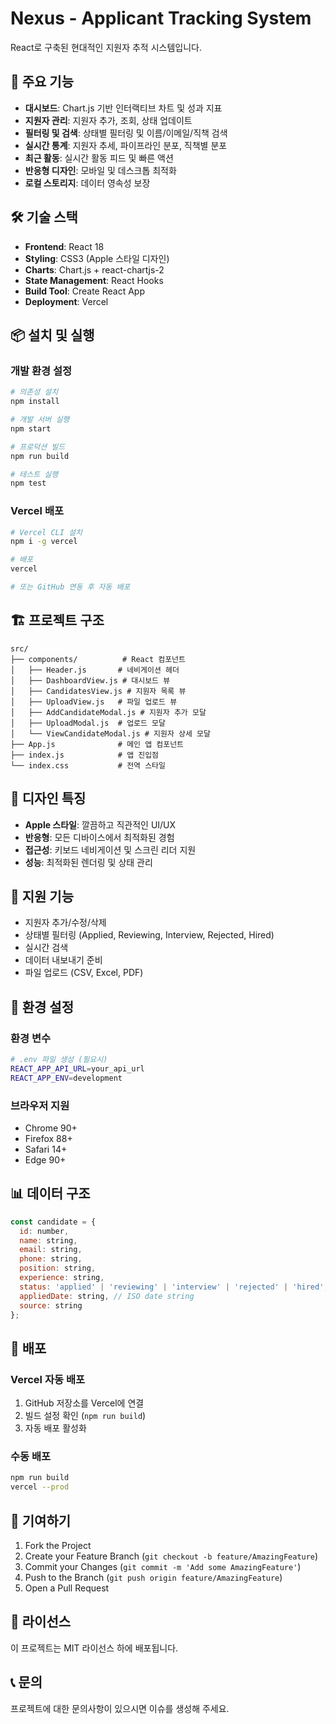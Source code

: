 # Nexus - Applicant Tracking System

React로 구축된 현대적인 지원자 추적 시스템입니다.

## 🚀 주요 기능

- **대시보드**: Chart.js 기반 인터랙티브 차트 및 성과 지표
- **지원자 관리**: 지원자 추가, 조회, 상태 업데이트
- **필터링 및 검색**: 상태별 필터링 및 이름/이메일/직책 검색
- **실시간 통계**: 지원자 추세, 파이프라인 분포, 직책별 분포
- **최근 활동**: 실시간 활동 피드 및 빠른 액션
- **반응형 디자인**: 모바일 및 데스크톱 최적화
- **로컬 스토리지**: 데이터 영속성 보장

## 🛠️ 기술 스택

- **Frontend**: React 18
- **Styling**: CSS3 (Apple 스타일 디자인)
- **Charts**: Chart.js + react-chartjs-2
- **State Management**: React Hooks
- **Build Tool**: Create React App
- **Deployment**: Vercel

## 📦 설치 및 실행

### 개발 환경 설정

```bash
# 의존성 설치
npm install

# 개발 서버 실행
npm start

# 프로덕션 빌드
npm run build

# 테스트 실행
npm test
```

### Vercel 배포

```bash
# Vercel CLI 설치
npm i -g vercel

# 배포
vercel

# 또는 GitHub 연동 후 자동 배포
```

## 🏗️ 프로젝트 구조

```
src/
├── components/          # React 컴포넌트
│   ├── Header.js       # 네비게이션 헤더
│   ├── DashboardView.js # 대시보드 뷰
│   ├── CandidatesView.js # 지원자 목록 뷰
│   ├── UploadView.js   # 파일 업로드 뷰
│   ├── AddCandidateModal.js # 지원자 추가 모달
│   ├── UploadModal.js  # 업로드 모달
│   └── ViewCandidateModal.js # 지원자 상세 모달
├── App.js              # 메인 앱 컴포넌트
├── index.js            # 앱 진입점
└── index.css           # 전역 스타일
```

## 🎨 디자인 특징

- **Apple 스타일**: 깔끔하고 직관적인 UI/UX
- **반응형**: 모든 디바이스에서 최적화된 경험
- **접근성**: 키보드 네비게이션 및 스크린 리더 지원
- **성능**: 최적화된 렌더링 및 상태 관리

## 📱 지원 기능

- 지원자 추가/수정/삭제
- 상태별 필터링 (Applied, Reviewing, Interview, Rejected, Hired)
- 실시간 검색
- 데이터 내보내기 준비
- 파일 업로드 (CSV, Excel, PDF)

## 🔧 환경 설정

### 환경 변수

```bash
# .env 파일 생성 (필요시)
REACT_APP_API_URL=your_api_url
REACT_APP_ENV=development
```

### 브라우저 지원

- Chrome 90+
- Firefox 88+
- Safari 14+
- Edge 90+

## 📊 데이터 구조

```javascript
const candidate = {
  id: number,
  name: string,
  email: string,
  phone: string,
  position: string,
  experience: string,
  status: 'applied' | 'reviewing' | 'interview' | 'rejected' | 'hired',
  appliedDate: string, // ISO date string
  source: string
};
```

## 🚀 배포

### Vercel 자동 배포

1. GitHub 저장소를 Vercel에 연결
2. 빌드 설정 확인 (`npm run build`)
3. 자동 배포 활성화

### 수동 배포

```bash
npm run build
vercel --prod
```

## 🤝 기여하기

1. Fork the Project
2. Create your Feature Branch (`git checkout -b feature/AmazingFeature`)
3. Commit your Changes (`git commit -m 'Add some AmazingFeature'`)
4. Push to the Branch (`git push origin feature/AmazingFeature`)
5. Open a Pull Request

## 📄 라이선스

이 프로젝트는 MIT 라이선스 하에 배포됩니다.

## 📞 문의

프로젝트에 대한 문의사항이 있으시면 이슈를 생성해 주세요.
